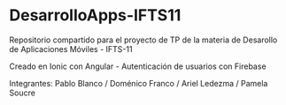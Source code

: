 # DesarrolloApps-IFTS11
Repositorio compartido para el proyecto de TP de la materia de Desarollo de Aplicaciones Móviles - IFTS-11

Creado en Ionic con Angular - 
Autenticación de usuarios con Firebase 

Integrantes: Pablo Blanco / Doménico Franco / Ariel Ledezma / Pamela Soucre
